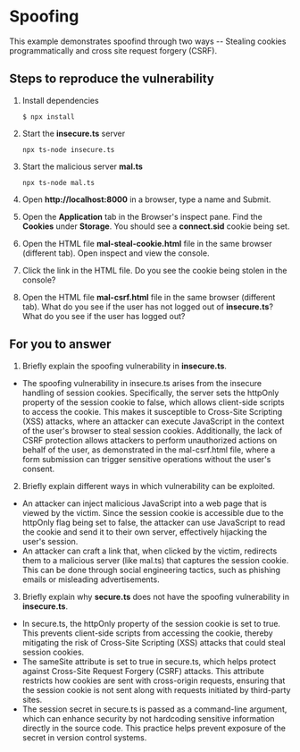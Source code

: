 # Spoofing

This example demonstrates spoofind through two ways -- Stealing cookies programmatically and cross site request forgery (CSRF).

## Steps to reproduce the vulnerability

1. Install dependencies

    `$ npx install`

2. Start the **insecure.ts** server

    `npx ts-node insecure.ts`

3. Start the malicious server **mal.ts**

    `npx ts-node mal.ts`

4. Open __http://localhost:8000__ in a browser, type a name and Submit.

5. Open the __Application__ tab in the Browser's inspect pane. Find the __Cookies__ under __Storage__. You should see a __connect.sid__ cookie being set.

6. Open the HTML file __mal-steal-cookie.html__ file in the same browser (different tab). Open inspect and view the console.

7. Click the link in the HTML file. Do you see the cookie being stolen in the console?

8. Open the HTML file __mal-csrf.html__ file in the same browser (different tab). What do you see if the user has not logged out of **insecure.ts**? What do you see if the user has logged out? 


## For you to answer

1. Briefly explain the spoofing vulnerability in **insecure.ts**.

- The spoofing vulnerability in insecure.ts arises from the insecure handling of session cookies. Specifically, the server sets the httpOnly property of the session cookie to false, which allows client-side scripts to access the cookie. This makes it susceptible to Cross-Site Scripting (XSS) attacks, where an attacker can execute JavaScript in the context of the user's browser to steal session cookies. Additionally, the lack of CSRF protection allows attackers to perform unauthorized actions on behalf of the user, as demonstrated in the mal-csrf.html file, where a form submission can trigger sensitive operations without the user's consent.

2. Briefly explain different ways in which vulnerability can be exploited.

- An attacker can inject malicious JavaScript into a web page that is viewed by the victim. Since the session cookie is accessible due to the httpOnly flag being set to false, the attacker can use JavaScript to read the cookie and send it to their own server, effectively hijacking the user's session.
- An attacker can craft a link that, when clicked by the victim, redirects them to a malicious server (like mal.ts) that captures the session cookie. This can be done through social engineering tactics, such as phishing emails or misleading advertisements.

3. Briefly explain why **secure.ts** does not have the spoofing vulnerability in **insecure.ts**.

- In secure.ts, the httpOnly property of the session cookie is set to true. This prevents client-side scripts from accessing the cookie, thereby mitigating the risk of Cross-Site Scripting (XSS) attacks that could steal session cookies.
- The sameSite attribute is set to true in secure.ts, which helps protect against Cross-Site Request Forgery (CSRF) attacks. This attribute restricts how cookies are sent with cross-origin requests, ensuring that the session cookie is not sent along with requests initiated by third-party sites.
- The session secret in secure.ts is passed as a command-line argument, which can enhance security by not hardcoding sensitive information directly in the source code. This practice helps prevent exposure of the secret in version control systems.